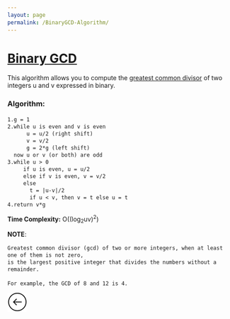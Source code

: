 ```yaml
---
layout: page
permalink: /BinaryGCD-Algorithm/
---
```


<html>
<head>
  <link href="https://fonts.googleapis.com/css?family=Raleway" rel="stylesheet">
<style> 
h1.ab{
font-family: 'Raleway', sans-serif;
}
</style>
</head>
</html>

<h1><u>Binary GCD</u></h1>

This algorithm allows you to compute the [greatest common divisor](#bottom) of two integers u and v expressed in binary. 

### Algorithm:

```
1.g = 1
2.while u is even and v is even
      u = u/2 (right shift)
      v = v/2
      g = 2*g (left shift)
  now u or v (or both) are odd
3.while u > 0
     if u is even, u = u/2
     else if v is even, v = v/2
     else
       t = |u-v|/2
       if u < v, then v = t else u = t
4.return v*g

```
__Time Complexity:__  O((log<sub>2</sub>uv)<sup>2</sup>) 


<a id="bottom"></a>
__NOTE__:
```
Greatest common divisor (gcd) of two or more integers, when at least one of them is not zero, 
is the largest positive integer that divides the numbers without a remainder. 

For example, the GCD of 8 and 12 is 4.

```                                         

 [![](/img/back.png)](/Our-Picks)
